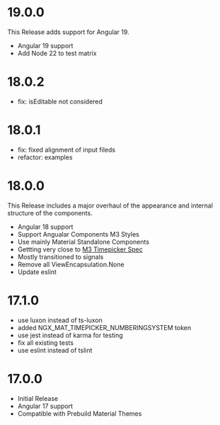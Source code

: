# 19.0.0

This Release adds support for Angular 19.

- Angular 19 support
- Add Node 22 to test matrix

# 18.0.2

- fix: isEditable not considered

# 18.0.1

- fix: fixed alignment of input fileds
- refactor: examples

# 18.0.0

This Release includes a major overhaul of the appearance and internal structure of the components.

- Angular 18 support
- Support Angualar Components M3 Styles
- Use mainly Material Standalone Components
- Gettting very close to [M3 Timepicker Spec](https://m3.material.io/components/time-pickers/specs)
- Mostly transitioned to signals
- Remove all ViewEncapsulation.None
- Update eslint

# 17.1.0

- use luxon instead of ts-luxon
- added NGX_MAT_TIMEPICKER_NUMBERINGSYSTEM token
- use jest instead of karma for testing
- fix all existing tests
- use eslint instead of tslint

# 17.0.0

- Initial Release
- Angular 17 support
- Compatible with Prebuild Material Themes
